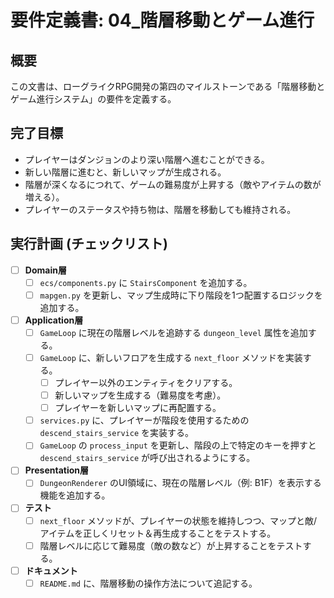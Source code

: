 # 要件定義書: 04_階層移動とゲーム進行

## 概要
この文書は、ローグライクRPG開発の第四のマイルストーンである「階層移動とゲーム進行システム」の要件を定義する。

## 完了目標
-   プレイヤーはダンジョンのより深い階層へ進むことができる。
-   新しい階層に進むと、新しいマップが生成される。
-   階層が深くなるにつれて、ゲームの難易度が上昇する（敵やアイテムの数が増える）。
-   プレイヤーのステータスや持ち物は、階層を移動しても維持される。

## 実行計画 (チェックリスト)
- [ ] **Domain層**
    - [ ] `ecs/components.py` に `StairsComponent` を追加する。
    - [ ] `mapgen.py` を更新し、マップ生成時に下り階段を1つ配置するロジックを追加する。
- [ ] **Application層**
    - [ ] `GameLoop` に現在の階層レベルを追跡する `dungeon_level` 属性を追加する。
    - [ ] `GameLoop` に、新しいフロアを生成する `next_floor` メソッドを実装する。
        - [ ] プレイヤー以外のエンティティをクリアする。
        - [ ] 新しいマップを生成する（難易度を考慮）。
        - [ ] プレイヤーを新しいマップに再配置する。
    - [ ] `services.py` に、プレイヤーが階段を使用するための `descend_stairs_service` を実装する。
    - [ ] `GameLoop` の `process_input` を更新し、階段の上で特定のキーを押すと `descend_stairs_service` が呼び出されるようにする。
- [ ] **Presentation層**
    - [ ] `DungeonRenderer` のUI領域に、現在の階層レベル（例: B1F）を表示する機能を追加する。
- [ ] **テスト**
    - [ ] `next_floor` メソッドが、プレイヤーの状態を維持しつつ、マップと敵/アイテムを正しくリセット＆再生成することをテストする。
    - [ ] 階層レベルに応じて難易度（敵の数など）が上昇することをテストする。
- [ ] **ドキュメント**
    - [ ] `README.md` に、階層移動の操作方法について追記する。